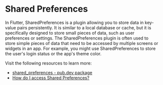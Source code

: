# Shared Preferences

In Flutter, SharedPreferences is a plugin allowing you to store data in key-value pairs persistently. It is similar to a local database or cache, but it is specifically designed to store small pieces of data, such as user preferences or settings. The SharedPreferences plugin is often used to store simple pieces of data that need to be accessed by multiple screens or widgets in an app. For example, you might use SharedPreferences to store the user's login status or the app's theme color.

Visit the following resources to learn more:

- [shared_preferences - pub.dev package](https://pub.dev/packages/shared_preferences)
- [How do I access Shared Preferences?](https://docs.flutter.dev/get-started/flutter-for/android-devs#how-do-i-access-shared-preferences)